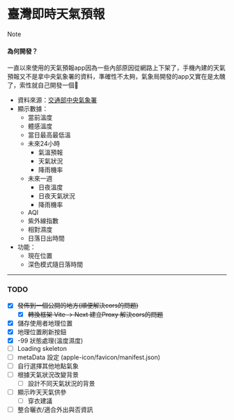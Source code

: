 # 臺灣即時天氣預報

> [!NOTE]
> #### 為何開發？
> 一直以來使用的天氣預報app因為一些內部原因從網路上下架了，手機內建的天氣預報又不是拿中央氣象署的資料，準確性不太夠，氣象局開發的app又實在是太醜了，索性就自己開發一個🤩

- 資料來源：[交通部中央氣象署](https://www.cwa.gov.tw/)
- 顯示數據：
  - 當前溫度
  - 體感溫度
  - 當日最高最低溫
  - 未來24小時
    - 氣溫預報
    - 天氣狀況
    - 降雨機率
  - 未來一週
    - 日夜溫度
    - 日夜天氣狀況
    - 降雨機率
  - AQI
  - 紫外線指數
  - 相對濕度
  - 日落日出時間
- 功能：
  - 現在位置
  - 深色模式隨日落時間

---
    
### TODO
  * [x] ~~發佈到一個公開的地方(順便解決cors的問題)~~
    * [x] ~~轉換框架 Vite -> Next 建立Proxy 解決cors的問題~~
  * [x] 儲存使用者地理位置
  * [x] 地理位置刷新按鈕
  * [x] -99 狀態處理(溫度濕度)
  * [ ] Loading skeleton
  * [ ] metaData 設定 (apple-icon/favicon/manifest.json)
  * [ ] 自行選擇其他地點氣象
  * [ ] 根據天氣狀況改變背景
    * [ ] 設計不同天氣狀況的背景
  * [ ] 顯示昨天天氣供參
    * [ ] 穿衣建議
  * [ ] 整合曬衣/適合外出與否資訊